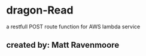 # dragon-Read

a restfull POST route function for AWS lambda service

## created by: Matt Ravenmoore